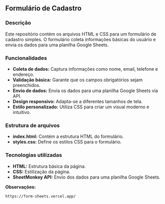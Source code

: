 ## Formulário de Cadastro

### Descrição
Este repositório contém os arquivos HTML e CSS para um formulário de cadastro simples. O formulário coleta informações básicas do usuário e envia os dados para uma planilha Google Sheets.

### Funcionalidades
* **Coleta de dados:** Captura informações como nome, email, telefone e endereço.
* **Validação básica:** Garante que os campos obrigatórios sejam preenchidos.
* **Envio de dados:** Envia os dados para uma planilha Google Sheets via API.
* **Design responsivo:** Adapta-se a diferentes tamanhos de tela.
* **Estilo personalizado:** Utiliza CSS para criar um visual moderno e intuitivo.

### Estrutura de arquivos
* **index.html:** Contém a estrutura HTML do formulário.
* **styles.css:** Define os estilos CSS para o formulário.

### Tecnologias utilizadas
* **HTML:** Estrutura básica da página.
* **CSS:** Estilização da página.
* **SheetMonkey API:** Envio dos dados para uma planilha Google Sheets.

**Observações:**

`https://form-sheets.vercel.app/`
